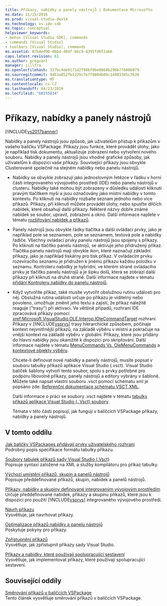 ```yaml
---
title: Příkazy, nabídky a panely nástrojů | Dokumentace Microsoftu
ms.date: 11/15/2016
ms.prod: visual-studio-dev14
ms.technology: vs-ide-sdk
ms.topic: conceptual
helpviewer_keywords:
- menus [Visual Studio SDK], commands
- commands [Visual Studio]
- toolbars [Visual Studio], commands
ms.assetid: 07b4ed90-dbbd-40df-b6c9-8395fd6f2ab6
caps.latest.revision: 61
ms.author: gregvanl
manager: jillfra
ms.openlocfilehash: 337bc4de9171d2f98bf0be0068b298b7f600b979
ms.sourcegitcommit: 94b3a052fb1229c7e7f8804b09c1d403385c7630
ms.translationtype: MT
ms.contentlocale: cs-CZ
ms.lasthandoff: 04/23/2019
ms.locfileid: "68155834"
---
```

# <a name="commands-menus-and-toolbars"></a>Příkazy, nabídky a panely nástrojů
[!INCLUDE[vs2017banner](../../includes/vs2017banner.md)]

Nabídky a panely nástrojů jsou způsob, jak uživatelům přístup k příkazům v vašeho balíčku VSPackage. Příkazy jsou funkce, které provádět úlohy, jako je například tisk dokumentu, aktualizuje zobrazení nebo vytvoření nového souboru. Nabídky a panely nástrojů jsou vhodné grafické způsoby, jak uživatelům k dispozici vaše příkazy. Související příkazy jsou obvykle Clusterované společně na stejném nabídky nebo panelu nástrojů.  
  
- Nabídky se obvykle zobrazují jako jednoslovným řetězce v řádku v horní části integrovaného vývojového prostředí (IDE) nebo panelu nástrojů v clusteru. Nabídky také mohou být zobrazeny v důsledku události kliknutí pravým tlačítkem myši a jsou označovány jako místní nabídky v tomto kontextu. Po kliknutí na nabídky rozbalte seznam jednoho nebo více příkazů. Příkazy, při kliknutí můžete provádět úlohy, nebo spusťte dílčích nabídek, které obsahují další příkazy. Některé názvy dobře známé nabídek se soubor, upravit, zobrazení a okno. Další informace najdete v tématu [rozšiřování nabídek a příkazů](../../extensibility/extending-menus-and-commands.md).  
  
- Panely nástrojů jsou obvykle řádky tlačítka a další ovládací prvky, jako je například pole se seznamem, pole se seznamem, textová pole a nabídky řadiče. Všechny ovládací prvky panelu nástrojů jsou spojeny s příkazy. Po kliknutí na tlačítko panelu nástrojů, se aktivuje jeho přidružený příkaz. Tlačítka panelu nástrojů mají obvykle ikon, které naznačují základní příkazy, jako je například tiskárny pro tisk příkaz. V ovládacím prvku rozevíracího seznamu je přidružen k jinému příkazu každou položku v seznamu. Kontroleru nabídky je hybridní, ve kterém straně ovládacího prvku je tlačítko panelu nástrojů a je šipku dolů, která se zobrazí další příkazy při kliknutí na druhé straně. Další informace najdete v tématu [přidání Kontroleru nabídky do panelu nástrojů](../../extensibility/adding-a-menu-controller-to-a-toolbar.md).  
  
- Když vytvoříte příkaz, také musíte vytvořit obslužnou rutinu události pro něj. Obslužná rutina události určuje po příkazu je viditelný nebo povoleno, umožňuje změnit jeho textu a zajistí, že příkaz náležitě reaguje ("trasy") při aktivaci. Ve většině případů, rozhraní IDE zpracovává příkazy pomocí <xref:Microsoft.VisualStudio.OLE.Interop.IOleCommandTarget> rozhraní. Příkazy v [!INCLUDE[vsprvs](../../includes/vsprvs-md.md)] trasy hierarchické způsobem, počínaje kontext nejvnitřnější příkazů, na základě výběru v místní a pokračuje na vnější kontext na základě výběru v globální. Příkazy, které jsou přidány do hlavní nabídky jsou okamžitě k dispozici pro skriptování. Další informace najdete v tématu [MenuCommands Vs. OleMenuCommands](../../misc/menucommands-vs-olemenucommands.md) a [kontextové objekty výběru](../../extensibility/internals/selection-context-objects.md).  
  
  Chcete-li definovat nové nabídky a panely nástrojů, musíte popsat v souboru tabulky příkazů aplikace Visual Studio (.vsct). Visual Studio balíček šablony vytvoří tento soubor, spolu s prvky potřebné pro podporu libovolné příkazy, panely nástrojů a editory vybrány v šabloně. Můžete také napsat vlastní souboru .vsct pomocí schématu xml je popsáno zde: [Referenční dokumentace schématu VSCT XML](../../extensibility/vsct-xml-schema-reference.md).  
  
  Další informace o práci se soubory .vsct najdete v tématu [tabulky příkazů aplikace Visual Studio (. Vsct) soubory](../../extensibility/internals/visual-studio-command-table-dot-vsct-files.md).  
  
  Témata v této části popisují, jak fungují v balíčcích VSPackage příkazy, nabídky a panely nástrojů.  
  
## <a name="in-this-section"></a>V tomto oddílu  
 [Jak balíčky VSPackages přidávají prvky uživatelského rozhraní](../../extensibility/internals/how-vspackages-add-user-interface-elements.md)  
 Podrobný popis specifikace formátu tabulky příkazu.  
  
 [Soubory tabulek příkazů sady Visual Studio (.Vsct)](../../extensibility/internals/visual-studio-command-table-dot-vsct-files.md)  
 Popisuje syntaxi založené na XML a služby kompilátoru pro příkaz tabulky.  
  
 [Výchozí umístění příkazů, skupin a panelů nástrojů](../../extensibility/internals/default-command-group-and-toolbar-placement.md)  
 Popisuje předdefinované příkazů, skupin, nabídek a panelů nástrojů.  
  
 [Příkazy, nabídky a skupiny definované integrovaným vývojovým prostředím](../../extensibility/internals/ide-defined-commands-menus-and-groups.md)  
 Určuje předdefinované nabídek, příkazy a skupinu příkazů, které jsou k dispozici pro použití [!INCLUDE[vsprvs](../../includes/vsprvs-md.md)] integrovaného vývojového prostředí.  
  
 [Návrh příkazu](../../extensibility/internals/command-design.md)  
 Vysvětluje, jak navrhovat příkazy.  
  
 [Optimalizace příkazů nabídky a panelu nástrojů](../../extensibility/internals/optimizing-menu-and-toolbar-commands.md)  
 Poskytuje pokyny pro příkazy.  
  
 [Zpřístupnění příkazů](../../extensibility/internals/making-commands-available.md)  
 Vysvětluje, jak zpřístupnit příkazy sady Visual Studio.  
  
 [Příkazy a nabídky, které používají spolupracující sestavení](../../extensibility/internals/commands-and-menus-that-use-interop-assemblies.md)  
 Vysvětluje, jak implementovat příkazy, které používají spolupracující sestavení.  
  
## <a name="related-sections"></a>Související oddíly  
 [Směrování příkazů v balíčcích VSPackage](../../extensibility/internals/command-routing-in-vspackages.md)  
 Tento článek vysvětluje směrování příkazů v balíčcích VSPackage.
